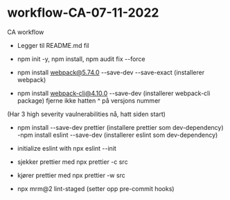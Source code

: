 # workflow-CA-07-11-2022
CA workflow

- Legger til README.md fil


- npm init -y, npm install, npm audit fix --force
- npm install webpack@5.74.0 --save-dev --save-exact (installerer webpack)
- npm install webpack-cli@4.10.0 --save-dev (installerer webpack-cli package) fjerne ikke hatten ^ på versjons nummer 

(Har 3 high severity vaulnerabilities nå, hatt siden start)

- npm install --save-dev prettier (installere prettier som dev-dependency)
-npm install eslint --save-dev (installerer eslint som dev-dependency)
- initialize eslint with npx eslint --init

- sjekker prettier med npx prettier -c src
- kjører prettier med npx prettier -w src
- npx mrm@2 lint-staged (setter opp pre-commit hooks)






